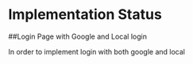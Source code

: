 # Implementation Status

##Login Page with Google and Local login

In order to implement login with both google and local
